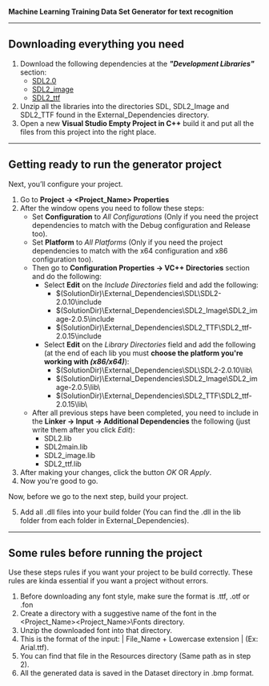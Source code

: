 **Machine Learning Training Data Set Generator for text recognition**

---

## Downloading everything you need

1. Download the following dependencies at the ***"Development Libraries"*** section:
    -   [SDL2.0](https://www.libsdl.org/download-2.0.php) 
    -   [SDL2_image](https://www.libsdl.org/projects/SDL_image)
    -   [SDL2_ttf](https://www.libsdl.org/projects/SDL_ttf)
2. Unzip all the libraries into the directories SDL, SDL2_Image and SDL2_TTF found in the External_Dependencies directory.
3. Open a new **Visual Studio Empty Project in C++** build it and put all the files from this project into the right place.

---

## Getting ready to run the generator project

Next, you’ll configure your project.

1. Go to **Project -> <Project_Name> Properties**
2. After the window opens you need to follow these steps:
    -   Set **Configuration** to *All Configurations* (Only if you need the project dependencies to match with the Debug configuration and Release too).
    -   Set **Platform** to *All Platforms* (Only if you need the project dependencies to match with the x64 configuration and x86 configuration too).
    -   Then go to **Configuration Properties -> VC++ Directories** section and do the following:
        -   Select **Edit** on the *Include Directories* field and add the following:
            -   $(SolutionDir)\External_Dependencies\SDL\SDL2-2.0.10\include
            -   $(SolutionDir)\\External_Dependencies\SDL2_Image\SDL2_image-2.0.5\include
            -   $(SolutionDir)\External_Dependencies\SDL2_TTF\SDL2_ttf-2.0.15\include
        -   Select **Edit** on the *Library Directories* field and add the following (at the end of each lib you must **choose the platform you're working with *(x86/x64)***):
            -   $(SolutionDir)\External_Dependencies\SDL\SDL2-2.0.10\lib\ 
            -   $(SolutionDir)\External_Dependencies\SDL2_Image\SDL2_image-2.0.5\lib\
            -   $(SolutionDir)\External_Dependencies\SDL2_TTF\SDL2_ttf-2.0.15\lib\
    -   After all previous steps have been completed, you need to include in the **Linker -> Input -> Additional Dependencies** the following (just write them after you click *Edit*):
        -   SDL2.lib
        -   SDL2main.lib
        -   SDL2_image.lib
        -   SDL2_ttf.lib
3. After making your changes, click the button *OK* OR *Apply*.
4. Now you're good to go.

Now, before we go to the next step, build your project.

5. Add all .dll files into your build folder (You can find the .dll in the lib folder from each folder in External_Dependencies).

---

## Some rules before running the project

Use these steps rules if you want your project to be build correctly. These rules are kinda essential if you want a project without errors.

1. Before downloading any font style, make sure the format is .ttf, .otf or .fon
2. Create a directory with a suggestive name of the font in the <Project_Name>\<Project_Name>\Fonts directory. 
3. Unzip the downloaded font into that directory.
4. This is the format of the input: | File_Name + Lowercase extension | (Ex: Arial.ttf).
5. You can find that file in the Resources directory (Same path as in step 2).
6. All the generated data is saved in the Dataset directory in .bmp format.
